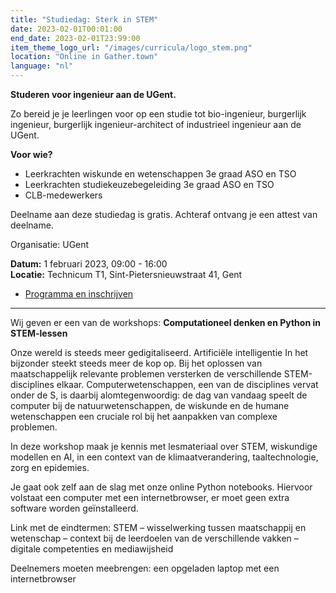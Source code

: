 ```yaml
---
title: "Studiedag: Sterk in STEM"
date: 2023-02-01T00:01:00
end_date: 2023-02-01T23:99:00
item_theme_logo_url: "/images/curricula/logo_stem.png"
location: "Online in Gather.town"
language: "nl"
---
```

**Studeren voor ingenieur aan de UGent.** 

Zo bereid je je leerlingen voor op een studie tot bio-ingenieur, burgerlijk ingenieur, burgerlijk ingenieur-architect of industrieel ingenieur aan de UGent.

**Voor wie?**
- Leerkrachten wiskunde en wetenschappen 3e graad ASO en TSO
- Leerkrachten studiekeuzebegeleiding 3e graad ASO en TSO
- CLB-medewerkers

Deelname aan deze studiedag is gratis. Achteraf ontvang je een attest van deelname.

Organisatie: UGent

**Datum:** 1 februari 2023, 09:00 - 16:00<br>
**Locatie:** Technicum T1, Sint-Pietersnieuwstraat 41, Gent

- [Programma en inschrijven](https://www.ugent.be/studerenvooringenieur)

***
Wij geven er een van de workshops: **Computationeel denken en Python in STEM-lessen**

Onze wereld is steeds meer gedigitaliseerd. Artificiële intelligentie In het bijzonder steekt steeds meer de kop op. Bij het oplossen van maatschappelijk relevante problemen versterken de verschillende STEM-disciplines elkaar. Computerwetenschappen, een van de disciplines vervat onder de S, is daarbij alomtegenwoordig: de dag van vandaag speelt de computer bij de natuurwetenschappen, de wiskunde en de humane wetenschappen een cruciale rol bij het aanpakken van complexe problemen.  

In deze workshop maak je kennis met lesmateriaal over STEM, wiskundige modellen en AI, in een context van de klimaatverandering, taaltechnologie, zorg en epidemies.   

Je gaat ook zelf aan de slag met onze online Python notebooks. Hiervoor volstaat een computer met een internetbrowser, er moet geen extra software worden geïnstalleerd. 

Link met de eindtermen: STEM – wisselwerking tussen maatschappij en wetenschap – context bij de leerdoelen van de verschillende vakken – digitale competenties en mediawijsheid 

Deelnemers moeten meebrengen: een opgeladen laptop met een internetbrowser 
